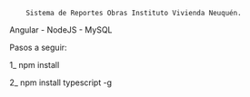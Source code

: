 		Sistema de Reportes Obras Instituto Vivienda Neuquén.
	

Angular - NodeJS  - MySQL

Pasos a seguir:

1_ npm install		

2_ npm install typescript -g
